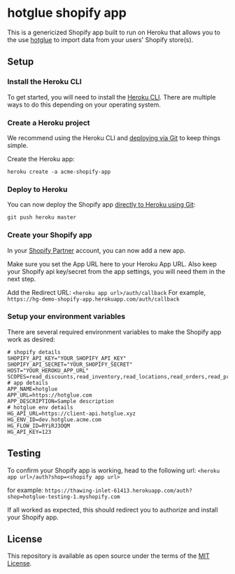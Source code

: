 # hotglue shopify app

This is a genericized Shopify app built to run on Heroku that allows you to the use [hotglue](https://hotglue.com) to import data from your users' Shopify store(s).

## Setup

### Install the Heroku CLI

To get started, you will need to install the [Heroku CLI](https://devcenter.heroku.com/articles/heroku-cli#install-the-heroku-cli). There are multiple ways to do this depending on your operating system.

### Create a Heroku project

We recommend using the Heroku CLI and [deploying via Git](https://devcenter.heroku.com/articles/git#for-a-new-app) to keep things simple.

Create the Heroku app:

```
heroku create -a acme-shopify-app
```

### Deploy to Heroku

You can now deploy the Shopify app [directly to Heroku using Git](https://devcenter.heroku.com/articles/git#deploy-your-code):

```
git push heroku master
```

### Create your Shopify app

In your [Shopify Partner](https://www.shopify.com/partners) account, you can now add a new app.

Make sure you set the App URL here to your Heroku App URL. Also keep your Shopify api key/secret from the app settings, you will need them in the next step.

Add the Redirect URL: `<heroku app url>/auth/callback`
For example, `https://hg-demo-shopify-app.herokuapp.com/auth/callback`

### Setup your environment variables

There are several required environment variables to make the Shopify app work as desired:

```
# shopify details
SHOPIFY_API_KEY="YOUR_SHOPIFY_API_KEY"
SHOPIFY_API_SECRET="YOUR_SHOPIFY_SECRET"
HOST="YOUR_HEROKU_APP_URL"
SCOPES=read_discounts,read_inventory,read_locations,read_orders,read_price_rules,read_products,read_shipping
# app details
APP_NAME=hotglue
APP_URL=https://hotglue.com
APP_DESCRIPTION=Sample description
# hotglue env details
HG_API_URL=https://client-api.hotglue.xyz
HG_ENV_ID=dev.hotglue.acme.com
HG_FLOW_ID=RYiRJ3OQM
HG_API_KEY=123
```

## Testing

To confirm your Shopify app is working, head to the following url: `<heroku app url>/auth?shop=<shopify app url>`

for example: `https://thawing-inlet-61413.herokuapp.com/auth?shop=hotglue-testing-1.myshopify.com`

If all worked as expected, this should redirect you to authorize and install your Shopify app.

## License

This repository is available as open source under the terms of the [MIT License](https://opensource.org/licenses/MIT).
